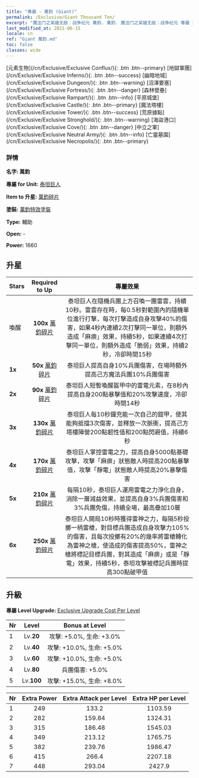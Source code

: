 ```yaml
---
title: "專屬 - 萬鈞 (Giant)"
permalink: /Exclusive/Giant Thousand Ton/
excerpt: "魔法门之英雄无敌：战争纪元 萬鈞. 萬鈞. 魔法门之英雄无敌：战争纪元 專屬 萬鈞. 泰坦巨人 專屬."
last_modified_at: 2021-06-15
locale: cn
ref: "Giant 萬鈞.md"
toc: false
classes: wide
---
```

 [元素生物](/cn/Exclusive/Exclusive Conflux/){: .btn .btn--primary} [地獄軍團](/cn/Exclusive/Exclusive Inferno/){: .btn .btn--success} [幽暗地城](/cn/Exclusive/Exclusive Dungeon/){: .btn .btn--warning} [沼澤要塞](/cn/Exclusive/Exclusive Fortress/){: .btn .btn--danger} [森林壁壘](/cn/Exclusive/Exclusive Rampart/){: .btn .btn--info} [平原城堡](/cn/Exclusive/Exclusive Castle/){: .btn .btn--primary} [魔法塔樓](/cn/Exclusive/Exclusive Tower/){: .btn .btn--success} [荒原據點](/cn/Exclusive/Exclusive Stronghold/){: .btn .btn--warning} [海盜港口](/cn/Exclusive/Exclusive Cove/){: .btn .btn--danger} [中立之軍](/cn/Exclusive/Exclusive Neutral Army/){: .btn .btn--info} [亡靈墓園](/cn/Exclusive/Exclusive Necropolis/){: .btn .btn--primary} 

### 詳情
 **名字: 萬鈞** 

 **專屬 for Unit:** [泰坦巨人](/cn/units/Giant/) 

 **Item to 升星:** [萬鈞碎片](/cn/Items/con_988/)

 **塗裝:** [萬鈞特效塗裝](/cn/Items/con_656/)

 **Type:** 輔助

 **Open:** -

 **Power:** 1660

## 升星

  |     Stars    |  Required to Up | 專屬效果 |
  |:-------------|:---------------:|:---------------:|
  |  喚醒  | **100x** [萬鈞碎片](/cn/Items/con_988/) | 泰坦巨人在隨機兵團上方召喚一團雷雲，持續10秒。雷雲存在時，每0.5秒對範圍內的隨機單位進行打擊，每次打擊造成自身攻擊40%的傷害，如果4秒內連續2次打擊同一單位，則額外造成「麻痹」效果，持續5秒，如果連續4次打擊同一單位，則額外造成「脆弱」效果，持續2秒，冷卻時間15秒 |
  | **1x** <i class="fas fa-star"/> | **50x** [萬鈞碎片](/cn/Items/con_988/) | 泰坦巨人提高自身10%兵團傷害，在場時額外提高己方魔法兵團10%兵團傷害 |
  | **2x** <i class="fas fa-star"/> | **90x** [萬鈞碎片](/cn/Items/con_988/) | 泰坦巨人短暫喚醒盔甲中的雷電元素，在8秒內提高自身200點暴擊值和20%攻擊速度，冷卻時間14秒 |
  | **3x** <i class="fas fa-star"/> | **130x** [萬鈞碎片](/cn/Items/con_988/) | 泰坦巨人每10秒鐘充能一次自己的鎧甲，使其能夠抵擋3次傷害，並釋放一次脈衝，提高己方塔樓陣營200點韌性值和200點閃避值，持續6秒 |
  | **4x** <i class="fas fa-star"/> | **170x** [萬鈞碎片](/cn/Items/con_988/) | 泰坦巨人掌控雷電之力，提高自身5000點基礎攻擊，攻擊「麻痹」狀態敵人時提高200點暴擊值，攻擊「靜電」狀態敵人時提高20%暴擊傷害 |
  | **5x** <i class="fas fa-star"/> | **210x** [萬鈞碎片](/cn/Items/con_988/) | 每隔10秒，泰坦巨人運用雷電之力淨化自身，消除一層減益效果，並提高自身3%兵團傷害和3%兵團免傷，持續全場，最高疊加10層 |
  | **6x** <i class="fas fa-star"/> | **250x** [萬鈞碎片](/cn/Items/con_988/) | 泰坦巨人開局10秒時獲得雷神之力，每隔5秒投擲一柄雷槍，對目標兵團造成自身攻擊力105%的傷害，且每次投擲有20%的幾率將雷槍轉化為雷神之槍，使造成的傷害提高50%，雷神之槍將標記目標兵團，對其造成「麻痹」或是「靜電」效果，持續5秒，泰坦攻擊被標記兵團時提高300點破甲值 |


## 升級
 **專屬 Level Upgrade:** [Exclusive Upgrade Cost Per Level](/Exclusive/ExclusiveUpgradeCostPerLevel/)

  |  Nr  |   Level  | Bonus at Level |
  |:-----|:--------:|:--------------:|
  | 1 | Lv.**20** | 攻擊: +5.0%, 生命: +3.0% |
  | 2 | Lv.**40** | 攻擊: +10.0%, 生命: +5.0% |
  | 3 | Lv.**60** | 攻擊: +10.0%, 生命: +5.0% |
  | 4 | Lv.**80** | 兵團傷害: +5.0% |
  | 5 | Lv.**100** | 攻擊: +15.0%, 生命: +8.0% |


  |  Nr  |  Extra Power | Extra Attack per Level | Extra HP per Level |
  |:-----|:--------:|:--------:|:--------:|
  | 1 | 249 | 133.2 | 1103.59 |
  | 2 | 282 | 159.84 | 1324.31 |
  | 3 | 315 | 186.48 | 1545.03 |
  | 4 | 349 | 213.12 | 1765.75 |
  | 5 | 382 | 239.76 | 1986.47 |
  | 6 | 415 | 266.4 | 2207.18 |
  | 7 | 448 | 293.04 | 2427.9 |


